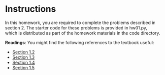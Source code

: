 # Instructions

In this homework, you are required to complete the problems described in section 2. The starter code for these problems is provided in hw01.py, which is distributed as part of the homework materials in the code directory.

**Readings**: You might find the following references to the textbook useful:

* [Section 1.2](http://www.composingprograms.com/pages/12-elements-of-programming.html)
* [Section 1.3](http://www.composingprograms.com/pages/13-defining-new-functions.html)
* [Section 1.4](http://www.composingprograms.com/pages/14-designing-functions.html)
* [Section 1.5](http://www.composingprograms.com/pages/15-control.html)
